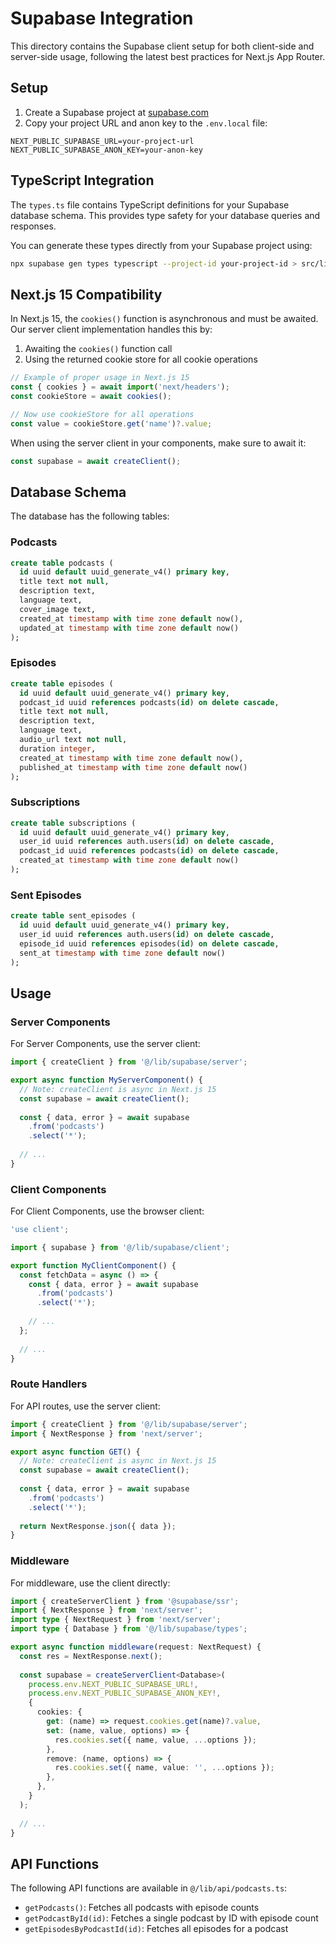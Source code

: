 # Supabase Integration

This directory contains the Supabase client setup for both client-side and server-side usage, following the latest best practices for Next.js App Router.

## Setup

1. Create a Supabase project at [supabase.com](https://supabase.com)
2. Copy your project URL and anon key to the `.env.local` file:

```
NEXT_PUBLIC_SUPABASE_URL=your-project-url
NEXT_PUBLIC_SUPABASE_ANON_KEY=your-anon-key
```

## TypeScript Integration

The `types.ts` file contains TypeScript definitions for your Supabase database schema. This provides type safety for your database queries and responses.

You can generate these types directly from your Supabase project using:

```bash
npx supabase gen types typescript --project-id your-project-id > src/lib/supabase/types.ts
```

## Next.js 15 Compatibility

In Next.js 15, the `cookies()` function is asynchronous and must be awaited. Our server client implementation handles this by:

1. Awaiting the `cookies()` function call
2. Using the returned cookie store for all cookie operations

```typescript
// Example of proper usage in Next.js 15
const { cookies } = await import('next/headers');
const cookieStore = await cookies();

// Now use cookieStore for all operations
const value = cookieStore.get('name')?.value;
```

When using the server client in your components, make sure to await it:

```typescript
const supabase = await createClient();
```

## Database Schema

The database has the following tables:

### Podcasts

```sql
create table podcasts (
  id uuid default uuid_generate_v4() primary key,
  title text not null,
  description text,
  language text,
  cover_image text,
  created_at timestamp with time zone default now(),
  updated_at timestamp with time zone default now()
);
```

### Episodes

```sql
create table episodes (
  id uuid default uuid_generate_v4() primary key,
  podcast_id uuid references podcasts(id) on delete cascade,
  title text not null,
  description text,
  language text,
  audio_url text not null,
  duration integer,
  created_at timestamp with time zone default now(),
  published_at timestamp with time zone default now()
);
```

### Subscriptions

```sql
create table subscriptions (
  id uuid default uuid_generate_v4() primary key,
  user_id uuid references auth.users(id) on delete cascade,
  podcast_id uuid references podcasts(id) on delete cascade,
  created_at timestamp with time zone default now()
);
```

### Sent Episodes

```sql
create table sent_episodes (
  id uuid default uuid_generate_v4() primary key,
  user_id uuid references auth.users(id) on delete cascade,
  episode_id uuid references episodes(id) on delete cascade,
  sent_at timestamp with time zone default now()
);
```

## Usage

### Server Components

For Server Components, use the server client:

```typescript
import { createClient } from '@/lib/supabase/server';

export async function MyServerComponent() {
  // Note: createClient is async in Next.js 15
  const supabase = await createClient();
  
  const { data, error } = await supabase
    .from('podcasts')
    .select('*');
    
  // ...
}
```

### Client Components

For Client Components, use the browser client:

```typescript
'use client';

import { supabase } from '@/lib/supabase/client';

export function MyClientComponent() {
  const fetchData = async () => {
    const { data, error } = await supabase
      .from('podcasts')
      .select('*');
      
    // ...
  };
  
  // ...
}
```

### Route Handlers

For API routes, use the server client:

```typescript
import { createClient } from '@/lib/supabase/server';
import { NextResponse } from 'next/server';

export async function GET() {
  // Note: createClient is async in Next.js 15
  const supabase = await createClient();
  
  const { data, error } = await supabase
    .from('podcasts')
    .select('*');
    
  return NextResponse.json({ data });
}
```

### Middleware

For middleware, use the client directly:

```typescript
import { createServerClient } from '@supabase/ssr';
import { NextResponse } from 'next/server';
import type { NextRequest } from 'next/server';
import type { Database } from '@/lib/supabase/types';

export async function middleware(request: NextRequest) {
  const res = NextResponse.next();
  
  const supabase = createServerClient<Database>(
    process.env.NEXT_PUBLIC_SUPABASE_URL!,
    process.env.NEXT_PUBLIC_SUPABASE_ANON_KEY!,
    {
      cookies: {
        get: (name) => request.cookies.get(name)?.value,
        set: (name, value, options) => {
          res.cookies.set({ name, value, ...options });
        },
        remove: (name, options) => {
          res.cookies.set({ name, value: '', ...options });
        },
      },
    }
  );
  
  // ...
}
```

## API Functions

The following API functions are available in `@/lib/api/podcasts.ts`:

- `getPodcasts()`: Fetches all podcasts with episode counts
- `getPodcastById(id)`: Fetches a single podcast by ID with episode count
- `getEpisodesByPodcastId(id)`: Fetches all episodes for a podcast 
